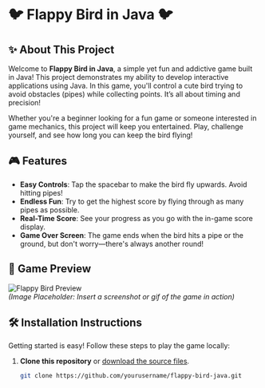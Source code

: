 # 🐦 **Flappy Bird in Java** 🐦

## ✨ **About This Project**
Welcome to **Flappy Bird in Java**, a simple yet fun and addictive game built in Java! This project demonstrates my ability to develop interactive applications using Java. In this game, you'll control a cute bird trying to avoid obstacles (pipes) while collecting points. It’s all about timing and precision!

Whether you're a beginner looking for a fun game or someone interested in game mechanics, this project will keep you entertained. Play, challenge yourself, and see how long you can keep the bird flying!

## 🎮 **Features**
- **Easy Controls**: Tap the spacebar to make the bird fly upwards. Avoid hitting pipes!
- **Endless Fun**: Try to get the highest score by flying through as many pipes as possible.
- **Real-Time Score**: See your progress as you go with the in-game score display.
- **Game Over Screen**: The game ends when the bird hits a pipe or the ground, but don't worry—there's always another round!

## 📸 **Game Preview**

![Flappy Bird Preview](https://via.placeholder.com/800x400.png?text=Flappy+Bird+Preview)  
*(Image Placeholder: Insert a screenshot or gif of the game in action)*

## 🛠️ **Installation Instructions**
Getting started is easy! Follow these steps to play the game locally:

1. **Clone this repository** or [download the source files](#).
   ```bash
   git clone https://github.com/yourusername/flappy-bird-java.git
